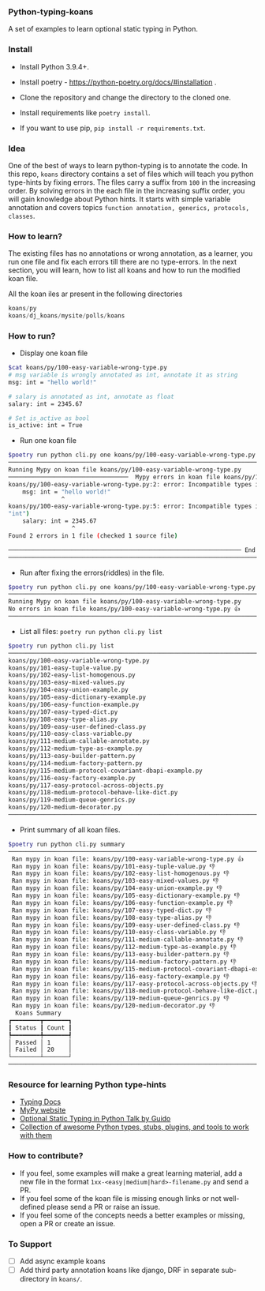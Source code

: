 ### Python-typing-koans

A set of examples to learn optional static typing in Python.

### Install

- Install Python 3.9.4+.
- Install poetry - https://python-poetry.org/docs/#installation .
- Clone the repository and change the directory to the cloned one.
- Install requirements like `poetry install`.

- If you want to use pip, `pip install -r requirements.txt`.

### Idea

One of the best of ways to learn python-typing is to annotate the code. In this repo, `koans` directory
contains a set of files which will teach you python type-hints by fixing errors. The files carry a suffix from `100`
in the increasing order. By solving errors in the each file in the increasing suffix order, you will gain knowledge
about Python hints. It starts with simple variable annotation and covers topics `function annotation, generics, protocols, classes`.

### How to learn?

The existing files has no annotations or wrong annotation, as a learner, you run one file and fix each errors till there are no type-errors. In the next section, you will learn, how to list all koans and how to run the modified koan file.

All the koan iles ar present in the following directories

``` python
koans/py
koans/dj_koans/mysite/polls/koans
```

### How to run?

- Display one koan file

``` bash
$cat koans/py/100-easy-variable-wrong-type.py
# msg variable is wrongly annotated as int, annotate it as string
msg: int = "hello world!"

# salary is annotated as int, annotate as float
salary: int = 2345.67

# Set is_active as bool
is_active: int = True
```

- Run one koan file

``` bash
$poetry run python cli.py one koans/py/100-easy-variable-wrong-type.py
─────────────────────────────────────────────────────────────────────────────────────────────────────────────────────────────────────────
Running Mypy on koan file koans/py/100-easy-variable-wrong-type.py
──────────────────────────────────  Mypy errors in koan file koans/py/100-easy-variable-wrong-type.py ───────────────────────────────────
koans/py/100-easy-variable-wrong-type.py:2: error: Incompatible types in assignment (expression has type "str", variable has type "int")
    msg: int = "hello world!"
               ^
koans/py/100-easy-variable-wrong-type.py:5: error: Incompatible types in assignment (expression has type "float", variable has type
"int")
    salary: int = 2345.67
                  ^
Found 2 errors in 1 file (checked 1 source file)

────────────────────────────────────────────────────────────────── End ──────────────────────────────────────────────────────────────────
─────────────────────────────────────────────────────────────────────────────────────────────────────────────────────────────────────────
```

- Run after fixing the errors(riddles) in the file.

``` bash
$poetry run python cli.py one koans/py/100-easy-variable-wrong-type.py
─────────────────────────────────────────────────────────────────────────────────────────────────────────────────────────────────────────
Running Mypy on koan file koans/py/100-easy-variable-wrong-type.py
No errors in koan file koans/py/100-easy-variable-wrong-type.py 👍
─────────────────────────────────────────────────────────────────────────────────────────────────────────────────────────────────────────
```
- List all files: `poetry run python cli.py list`

``` bash
$poetry run python cli.py list
─────────────────────────────────────────────────────────────────────────────────────────────────────────────────────────────────────────
koans/py/100-easy-variable-wrong-type.py
koans/py/101-easy-tuple-value.py
koans/py/102-easy-list-homogenous.py
koans/py/103-easy-mixed-values.py
koans/py/104-easy-union-example.py
koans/py/105-easy-dictionary-example.py
koans/py/106-easy-function-example.py
koans/py/107-easy-typed-dict.py
koans/py/108-easy-type-alias.py
koans/py/109-easy-user-defined-class.py
koans/py/110-easy-class-variable.py
koans/py/111-medium-callable-annotate.py
koans/py/112-medium-type-as-example.py
koans/py/113-easy-builder-pattern.py
koans/py/114-medium-factory-pattern.py
koans/py/115-medium-protocol-covariant-dbapi-example.py
koans/py/116-easy-factory-example.py
koans/py/117-easy-protocol-across-objects.py
koans/py/118-medium-protocol-behave-like-dict.py
koans/py/119-medium-queue-genrics.py
koans/py/120-medium-decorator.py
─────────────────────────────────────────────────────────────────────────────────────────────────────────────────────────────────────────
```

- Print summary of all koan files.

``` bash
$poetry run python cli.py summary
─────────────────────────────────────────────────────────────────────────────────────────────────────────────────────────────────────────
 Ran mypy in koan file: koans/py/100-easy-variable-wrong-type.py 👍
 Ran mypy in koan file: koans/py/101-easy-tuple-value.py 👎
 Ran mypy in koan file: koans/py/102-easy-list-homogenous.py 👎
 Ran mypy in koan file: koans/py/103-easy-mixed-values.py 👎
 Ran mypy in koan file: koans/py/104-easy-union-example.py 👎
 Ran mypy in koan file: koans/py/105-easy-dictionary-example.py 👎
 Ran mypy in koan file: koans/py/106-easy-function-example.py 👎
 Ran mypy in koan file: koans/py/107-easy-typed-dict.py 👎
 Ran mypy in koan file: koans/py/108-easy-type-alias.py 👎
 Ran mypy in koan file: koans/py/109-easy-user-defined-class.py 👎
 Ran mypy in koan file: koans/py/110-easy-class-variable.py 👎
 Ran mypy in koan file: koans/py/111-medium-callable-annotate.py 👎
 Ran mypy in koan file: koans/py/112-medium-type-as-example.py 👎
 Ran mypy in koan file: koans/py/113-easy-builder-pattern.py 👎
 Ran mypy in koan file: koans/py/114-medium-factory-pattern.py 👎
 Ran mypy in koan file: koans/py/115-medium-protocol-covariant-dbapi-example.py 👎
 Ran mypy in koan file: koans/py/116-easy-factory-example.py 👎
 Ran mypy in koan file: koans/py/117-easy-protocol-across-objects.py 👎
 Ran mypy in koan file: koans/py/118-medium-protocol-behave-like-dict.py 👎
 Ran mypy in koan file: koans/py/119-medium-queue-genrics.py 👎
 Ran mypy in koan file: koans/py/120-medium-decorator.py 👎
  Koans Summary
┏━━━━━━━━┳━━━━━━━┓
┃ Status ┃ Count ┃
┡━━━━━━━━╇━━━━━━━┩
│ Passed │ 1     │
│ Failed │ 20    │
└────────┴───────┘
─────────────────────────────────────────────────────────────────────────────────────────────────────────────────────────────────────────
```

### Resource for learning Python type-hints

- [Typing Docs](https://docs.python.org/3/library/typing.html)
- [MyPy website](https://mypy.readthedocs.io)
- [Optional Static Typing in Python Talk by Guido](https://www.youtube.com/watch?v=GiZKuyLKvAA&t=2521s)
- [Collection of awesome Python types, stubs, plugins, and tools to work with them](https://github.com/typeddjango/awesome-python-typing)

### How to contribute?

- If you feel, some examples will make a great learning material, add a new file in the format `1xx-<easy|medium|hard>-filename.py` and send a PR.
- If you feel some of the koan file is missing enough links or not well-defined please send a PR or raise an issue.
- If you feel some of the concepts needs a better examples or missing, open a PR or create an issue.

### To Support

- [ ] Add async example koans
- [ ] Add third party annotation koans like django, DRF in separate sub-directory in `koans/`.
